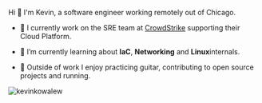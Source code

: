 Hi 👋 I'm Kevin, a software engineer working remotely out of Chicago.</h3> 

- 🔭 I currently work on the SRE team at [CrowdStrike](https://www.crowdstrike.com) supporting their Cloud Platform.

- 🌱 I’m currently learning about **IaC**, **Networking** and **Linux**internals.
- :guitar: Outside of work I enjoy practicing guitar, contributing to open source projects and running.
<img src="https://komarev.com/ghpvc/?username=kevinkowalew&label=Profile%20views&color=0e75b6&style=flat" alt="kevinkowalew" /> 
